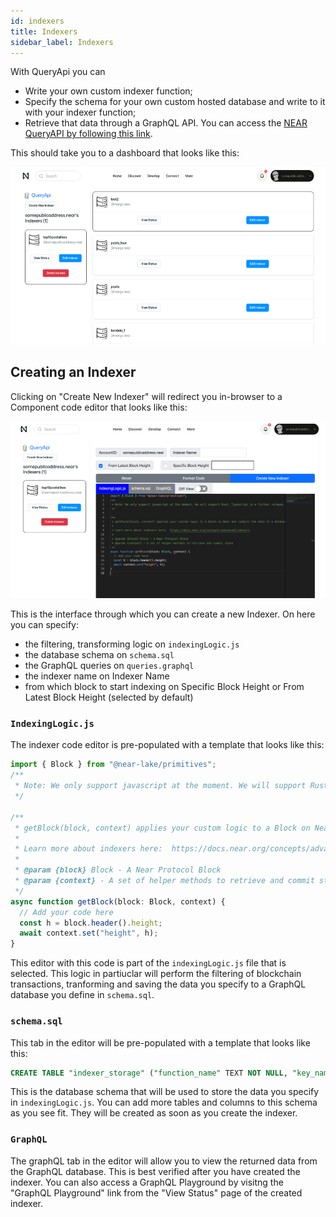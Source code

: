 ```yaml
---
id: indexers
title: Indexers
sidebar_label: Indexers
---
```

With QueryApi you can
* Write your own custom indexer function;
* Specify the schema for your own custom hosted database and write to it with your indexer function;
* Retrieve that data through a GraphQL API.
You can access the [NEAR QueryAPI by following this link](https://near.org/dataplatform.near/widget/QueryApi.Dashboard).

This should take you to a dashboard that looks like this:

![QueryAPI Dashboard](./assets/QAPIScreen.png)

## Creating an Indexer

Clicking on "Create New Indexer" will redirect you in-browser to a Component code editor that looks like this:

![QueryAPI Indexer Dashboard](./assets/QAPIScreen2.png)

This is the interface through which you can create a new Indexer. On here you can specify:

- the filtering, transforming logic on `indexingLogic.js`
- the database schema on `schema.sql`
- the GraphQL queries on `queries.graphql`
- the indexer name on Indexer Name
- from which block to start indexing on Specific Block Height or From Latest Block Height (selected by default)

### `IndexingLogic.js`

The indexer code editor is pre-populated with a template that looks like this:

```js
import { Block } from "@near-lake/primitives";
/**
 * Note: We only support javascript at the moment. We will support Rust, Typescript in a further release.
 */

/**
 * getBlock(block, context) applies your custom logic to a Block on Near and commits the data to a database.
 *
 * Learn more about indexers here:  https://docs.near.org/concepts/advanced/indexers
 *
 * @param {block} Block - A Near Protocol Block
 * @param {context} - A set of helper methods to retrieve and commit state
 */
async function getBlock(block: Block, context) {
  // Add your code here
  const h = block.header().height;
  await context.set("height", h);
}
```

This editor with this code is part of the `indexingLogic.js` file that is selected. This logic in partiuclar will perform the filtering of blockchain transactions, tranforming and saving the data you specify to a GraphQL database you define in `schema.sql`.

### `schema.sql`

This tab in the editor will be pre-populated with a template that looks like this:

```sql
CREATE TABLE "indexer_storage" ("function_name" TEXT NOT NULL, "key_name" TEXT NOT NULL, "value" TEXT NOT NULL, PRIMARY KEY ("function_name", "key_name"))
```

This is the database schema that will be used to store the data you specify in `indexingLogic.js`. You can add more tables and columns to this schema as you see fit. They will be created as soon as you create the indexer.

### `GraphQL`

The graphQL tab in the editor will allow you to view the returned data from the GraphQL database. This is best verified after you have created the indexer. You can also access a GraphQL Playground by visitng the "GraphQL Playground" link from the "View Status" page of the created indexer.
